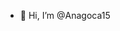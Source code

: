 - 👋 Hi, I’m @Anagoca15


<!---
Anagoca15/Anagoca15 is a ✨ special ✨ repository because its `README.md` (this file) appears on your GitHub profile.
You can click the Preview link to take a look at your changes.
--->
